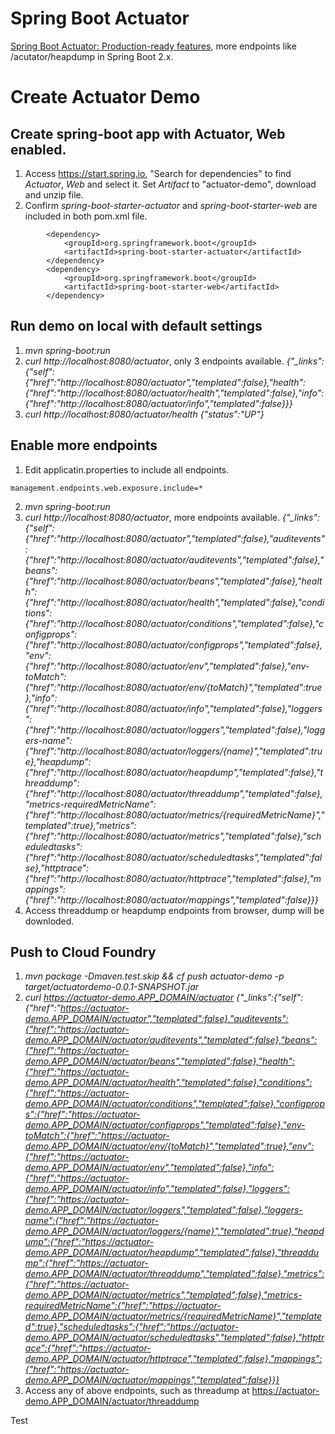# Spring Boot Actuator
[Spring Boot Actuator: Production-ready features](https://docs.spring.io/spring-boot/docs/current/reference/html/production-ready-endpoints.html#production-ready-endpoints-exposing-endpoints), more endpoints like /acutator/heapdump in Spring Boot 2.x. 
# Create Actuator Demo
## Create spring-boot app with Actuator, Web enabled.
1. Access https://start.spring.io, "Search for dependencies" to find *Actuator*, *Web* and select it. Set *Artifact* to "actuator-demo", download and unzip file. 
3. Confirm *spring-boot-starter-actuator* and *spring-boot-starter-web* are included in both pom.xml file. 
```
		<dependency>
			<groupId>org.springframework.boot</groupId>
			<artifactId>spring-boot-starter-actuator</artifactId>
		</dependency>
		<dependency>
			<groupId>org.springframework.boot</groupId>
			<artifactId>spring-boot-starter-web</artifactId>
		</dependency>
```
## Run demo on local with default settings
1. *mvn spring-boot:run*
2. *curl http://localhost:8080/actuator*, only 3 endpoints available. 
*{"_links":{"self":{"href":"http://localhost:8080/actuator","templated":false},"health":{"href":"http://localhost:8080/actuator/health","templated":false},"info":{"href":"http://localhost:8080/actuator/info","templated":false}}}*
3. *curl http://localhost:8080/actuator/health*
*{"status":"UP"}*

## Enable more endpoints
1. Edit applicatin.properties to include all endpoints.
```
management.endpoints.web.exposure.include=*
```
2. *mvn spring-boot:run*
3. *curl http://localhost:8080/actuator*, more endpoints available.
*{"_links":{"self":{"href":"http://localhost:8080/actuator","templated":false},"auditevents":{"href":"http://localhost:8080/actuator/auditevents","templated":false},"beans":{"href":"http://localhost:8080/actuator/beans","templated":false},"health":{"href":"http://localhost:8080/actuator/health","templated":false},"conditions":{"href":"http://localhost:8080/actuator/conditions","templated":false},"configprops":{"href":"http://localhost:8080/actuator/configprops","templated":false},"env":{"href":"http://localhost:8080/actuator/env","templated":false},"env-toMatch":{"href":"http://localhost:8080/actuator/env/{toMatch}","templated":true},"info":{"href":"http://localhost:8080/actuator/info","templated":false},"loggers":{"href":"http://localhost:8080/actuator/loggers","templated":false},"loggers-name":{"href":"http://localhost:8080/actuator/loggers/{name}","templated":true},"heapdump":{"href":"http://localhost:8080/actuator/heapdump","templated":false},"threaddump":{"href":"http://localhost:8080/actuator/threaddump","templated":false},"metrics-requiredMetricName":{"href":"http://localhost:8080/actuator/metrics/{requiredMetricName}","templated":true},"metrics":{"href":"http://localhost:8080/actuator/metrics","templated":false},"scheduledtasks":{"href":"http://localhost:8080/actuator/scheduledtasks","templated":false},"httptrace":{"href":"http://localhost:8080/actuator/httptrace","templated":false},"mappings":{"href":"http://localhost:8080/actuator/mappings","templated":false}}}*
4. Access threaddump or heapdump endpoints from browser, dump will be downloded.
## Push to Cloud Foundry
1. *mvn package -Dmaven.test.skip && cf push actuator-demo -p target/actuatordemo-0.0.1-SNAPSHOT.jar* 
2. *curl https://actuator-demo.APP_DOMAIN/actuator*
*{"_links":{"self":{"href":"https://actuator-demo.APP_DOMAIN/actuator","templated":false},"auditevents":{"href":"https://actuator-demo.APP_DOMAIN/actuator/auditevents","templated":false},"beans":{"href":"https://actuator-demo.APP_DOMAIN/actuator/beans","templated":false},"health":{"href":"https://actuator-demo.APP_DOMAIN/actuator/health","templated":false},"conditions":{"href":"https://actuator-demo.APP_DOMAIN/actuator/conditions","templated":false},"configprops":{"href":"https://actuator-demo.APP_DOMAIN/actuator/configprops","templated":false},"env-toMatch":{"href":"https://actuator-demo.APP_DOMAIN/actuator/env/{toMatch}","templated":true},"env":{"href":"https://actuator-demo.APP_DOMAIN/actuator/env","templated":false},"info":{"href":"https://actuator-demo.APP_DOMAIN/actuator/info","templated":false},"loggers":{"href":"https://actuator-demo.APP_DOMAIN/actuator/loggers","templated":false},"loggers-name":{"href":"https://actuator-demo.APP_DOMAIN/actuator/loggers/{name}","templated":true},"heapdump":{"href":"https://actuator-demo.APP_DOMAIN/actuator/heapdump","templated":false},"threaddump":{"href":"https://actuator-demo.APP_DOMAIN/actuator/threaddump","templated":false},"metrics":{"href":"https://actuator-demo.APP_DOMAIN/actuator/metrics","templated":false},"metrics-requiredMetricName":{"href":"https://actuator-demo.APP_DOMAIN/actuator/metrics/{requiredMetricName}","templated":true},"scheduledtasks":{"href":"https://actuator-demo.APP_DOMAIN/actuator/scheduledtasks","templated":false},"httptrace":{"href":"https://actuator-demo.APP_DOMAIN/actuator/httptrace","templated":false},"mappings":{"href":"https://actuator-demo.APP_DOMAIN/actuator/mappings","templated":false}}}*
3. Access any of above endpoints, such as threadump at https://actuator-demo.APP_DOMAIN/actuator/threaddump


Test

